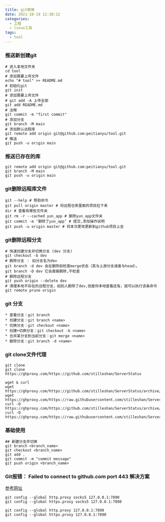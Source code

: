 ```yaml
---
title: git使用
date: 2021-10-19 12:30:12
categories:
  - 工程
  - linux工具
tags:
  - tool
---
```


### 推送新创建git
```shell
# 进入本地文件夹
cd tool
# 添加需要上传文件
echo "# tool" >> README.md
# 初始化git
git init
# 添加需要上传文件
# git add -A 上传全部
git add README.md
# 注释
git commit -m "first commit"
# 添加分支
git branch -M main
# 添加默认远程库
git remote add origin git@github.com:peitianyu/tool.git
# 推送
git push -u origin main
```

### 推送已存在的库

```
git remote add origin git@github.com:peitianyu/tool.git
git branch -M main
git push -u origin main
```

### git删除远程库文件

```shell
git --help # 帮助命令
git pull origin master # 将远程仓库里面的项目拉下来
dir # 查看有哪些文件夹
git rm -r --cached yun_app # 删除yun_app文件夹
git commit -m ‘删除了yun_app’ # 提交,添加操作说明
git push -u origin master # 将本次更改更新到github项目上去
```

### git删除远程分支

```shell
# 快速创建分支并切换分支 (dev 分支)
git checkout -b dev
# 删除分支 ： 如分支名为dev
git branch -d dev 会在删除前检查merge状态（其与上游分支或者与head）。
git branch -D dev 它会直接删除,不检查
# 删除远程分支
git push origin --delete dev
# 清理本地不存在的远程分支，如别人删除了dev,但是你本地查看还有，就可以执行该条命令
git remote prune origin
```

### git 分支

```shell
* 查看分支：git branch
* 创建分支：git branch <name>
* 切换分支：git checkout <name>
* 创建+切换分支：git checkout -b <name>
* 合并某分支到当前分支：git merge <name>
* 删除分支：git branch -d <name>
```

### git clone文件代理

```shell
git clone
git clone https://ghproxy.com/https://github.com/stilleshan/ServerStatus

wget & curl
wget https://ghproxy.com/https://github.com/stilleshan/ServerStatus/archive/master.zip
wget https://ghproxy.com/https://raw.githubusercontent.com/stilleshan/ServerStatus/master/Dockerfile
curl -O https://ghproxy.com/https://github.com/stilleshan/ServerStatus/archive/master.zip
curl -O https://ghproxy.com/https://raw.githubusercontent.com/stilleshan/ServerStatus/master/Dockerfile
```
### 基础使用
```shell
## 新建分支并切换
git branch <branch_name>
git checkout <branch_name>
git add .
git commit -m "commit message"
git push origin <branch_name>
```

### Git报错： Failed to connect to github.com port 443 解决方案
[参考网址](https://blog.csdn.net/zpf1813763637/article/details/128340109)

```
git config --global http.proxy socks5 127.0.0.1:7890
git config --global https.proxy socks5 127.0.0.1:7890

git config --global http.proxy 127.0.0.1:7890
git config --global https.proxy 127.0.0.1:7890
```
